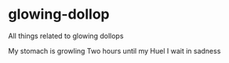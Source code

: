 # glowing-dollop
All things related to glowing dollops

My stomach is growling
Two hours until my Huel
I wait in sadness
